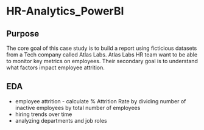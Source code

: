 # HR-Analytics_PowerBI

## Purpose
The core goal of this case study is to build a report using ficticious datasets from a Tech company called Atlas Labs. Atlas Labs HR team want to be able to monitor key metrics on employees. Their secondary goal is to understand what factors impact employee attrition. 

## EDA
- employee attrition - calculate % Attrition Rate by dividing number of inactive employees by total number of employees
- hiring trends over time
- analyzing departments and job roles
